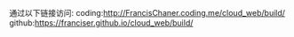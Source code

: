 通过以下链接访问:
coding:http://FrancisChaner.coding.me/cloud_web/build/
github:https://franciser.github.io/cloud_web/build/